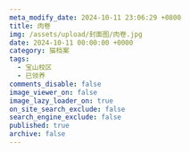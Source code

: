 ```yaml
---
meta_modify_date: 2024-10-11 23:06:29 +0800
title: 肉卷
img: /assets/upload/封面图/肉卷.jpg
date: 2024-10-11 00:00:00 +0000
category: 猫档案
tags:
  - 宝山校区
  - 已领养
comments_disable: false
image_viewer_on: false
image_lazy_loader_on: true
on_site_search_exclude: false
search_engine_exclude: false
published: true
archive: false
---
```

